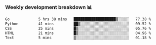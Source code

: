 ### Weekly development breakdown 📊
<!--START_SECTION:waka-->

```txt
Go             5 hrs 38 mins   ███████████████████▒░░░░░   77.38 %
Python         41 mins         ██▒░░░░░░░░░░░░░░░░░░░░░░   09.52 %
CSS            25 mins         █▒░░░░░░░░░░░░░░░░░░░░░░░   05.76 %
HTML           21 mins         █▒░░░░░░░░░░░░░░░░░░░░░░░   04.96 %
Text           5 mins          ▒░░░░░░░░░░░░░░░░░░░░░░░░   01.18 %
```

<!--END_SECTION:waka-->
